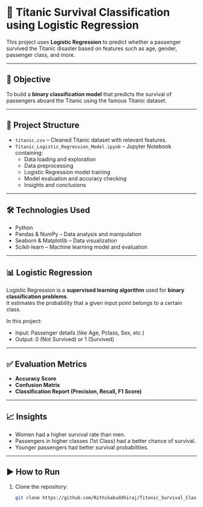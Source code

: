# 🚢 Titanic Survival Classification using Logistic Regression

This project uses **Logistic Regression** to predict whether a passenger survived the Titanic disaster based on features such as age, gender, passenger class, and more.

---

## 📌 Objective

To build a **binary classification model** that predicts the survival of passengers aboard the Titanic using the famous Titanic dataset.

---

## 📂 Project Structure

- `titanic.csv` – Cleaned Titanic dataset with relevant features.
- `Titanic_Logistic_Regression_Model.ipynb` – Jupyter Notebook containing:
  - Data loading and exploration
  - Data preprocessing
  - Logistic Regression model training
  - Model evaluation and accuracy checking
  - Insights and conclusions

---

## 🛠️ Technologies Used

- Python
- Pandas & NumPy – Data analysis and manipulation
- Seaborn & Matplotlib – Data visualization
- Scikit-learn – Machine learning model and evaluation

---

## 📊 Logistic Regression

Logistic Regression is a **supervised learning algorithm** used for **binary classification problems**.  
It estimates the probability that a given input point belongs to a certain class.

In this project:
- Input: Passenger details (like Age, Pclass, Sex, etc.)
- Output: 0 (Not Survived) or 1 (Survived)

---

## ✅ Evaluation Metrics

- **Accuracy Score**
- **Confusion Matrix**
- **Classification Report (Precision, Recall, F1 Score)**

---

## 📈 Insights

- Women had a higher survival rate than men.
- Passengers in higher classes (1st Class) had a better chance of survival.
- Younger passengers had better survival probabilities.

---

## ▶️ How to Run

1. Clone the repository:
   ```bash
   git clone https://github.com/Rithikabuddhiraj/Titanic_Survival_Classification_using__Logistic_Regression.git
